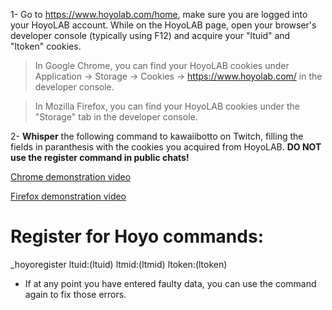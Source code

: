 1- Go to https://www.hoyolab.com/home, make sure you are logged into your HoyoLAB account. While on the HoyoLAB page, open your browser's developer console (typically using F12) and acquire your "ltuid" and "ltoken" cookies.
>In Google Chrome, you can find your HoyoLAB cookies under Application -> Storage -> Cookies -> https://www.hoyolab.com/ in the developer console.

>In Mozilla Firefox, you can find your HoyoLAB cookies under the "Storage" tab in the developer console.

2- <b>Whisper</b> the following command to kawaiibotto on Twitch, filling the fields in paranthesis with the cookies you acquired from HoyoLAB. <b>DO NOT use the register command in public chats!</b>

[Chrome demonstration video](https://youtu.be/9BXJcvY2ork)

[Firefox demonstration video](https://youtu.be/Ufi4wqFg3Qk)

<h1>Register for Hoyo commands:</h1>
_hoyoregister ltuid:(ltuid) ltmid:(ltmid) ltoken:(ltoken)

- If at any point you have entered faulty data, you can use the command again to fix those errors.

